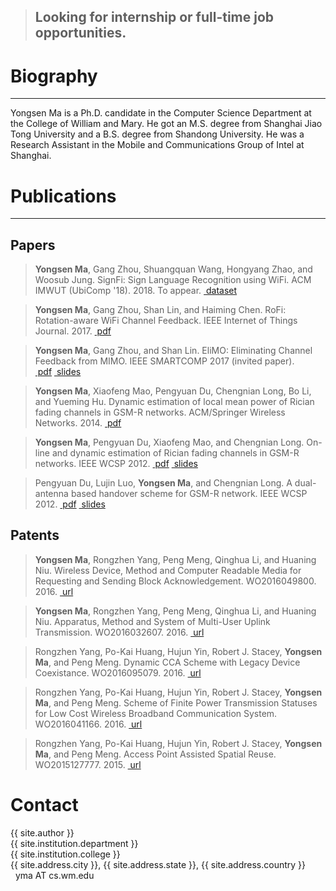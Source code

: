 > ## Looking for internship or full-time job opportunities.

# Biography
---
Yongsen Ma is a Ph.D. candidate in the Computer Science Department at the College of William and Mary. He got an M.S. degree from Shanghai Jiao Tong University and a B.S. degree from Shandong University. He was a Research Assistant in the Mobile and Communications Group of Intel at Shanghai.


# Publications
---
## Papers
>**Yongsen Ma**, Gang Zhou, Shuangquan Wang, Hongyang Zhao, and Woosub Jung. SignFi: Sign Language Recognition using WiFi. ACM IMWUT (UbiComp '18). 2018. To appear. <a target="_blank" href="https://yongsen.github.io/SignFi/" target="_blank"><i class="fa fa-file-code-o"></i>&nbsp;dataset</a>

>**Yongsen Ma**, Gang Zhou, Shan Lin, and Haiming Chen. RoFi: Rotation-aware WiFi Channel Feedback. IEEE Internet of Things Journal. 2017. <a target="_blank" href="./files/RoFi_IoT_2017.pdf" target="_blank"><i class="fa fa-file-pdf-o"></i>&nbsp;pdf</a>

>**Yongsen Ma**, Gang Zhou, and Shan Lin. EliMO: Eliminating Channel Feedback from MIMO. IEEE SMARTCOMP 2017 (invited paper). <a target="_blank" href="./files/Yongsen2017EliMO.pdf" target="_blank"><i class="fa fa-file-pdf-o"></i>&nbsp;pdf</a>&nbsp;<a target="_blank" href="./files/EliMO_Zhou_V2.1.pdf" target="_blank"><i class="fa fa-file-powerpoint-o"></i>&nbsp;slides</a>

>**Yongsen Ma**, Xiaofeng Mao, Pengyuan Du, Chengnian Long, Bo Li, and Yueming Hu. Dynamic estimation of local mean power of Rician fading channels in GSM-R networks. ACM/Springer Wireless Networks. 2014. <a target="_blank" href="./files/Yongsen2013Dynamic.pdf" target="_blank"><i class="fa fa-file-pdf-o"></i>&nbsp;pdf</a>

>**Yongsen Ma**, Pengyuan Du, Xiaofeng Mao, and Chengnian Long. On-line and dynamic estimation of Rician fading channels in GSM-R networks. IEEE WCSP 2012. <a target="_blank" href="./files/Yongsen2012WCSP.pdf" target="_blank"><i class="fa fa-file-pdf-o"></i>&nbsp;pdf</a>&nbsp;<a target="_blank" href="./files/Yongsen2012WCSP_slides.pdf" target="_blank"><i class="fa fa-file-powerpoint-o"></i>&nbsp;slides</a>

>Pengyuan Du, Lujin Luo, **Yongsen Ma**, and Chengnian Long. A dual-antenna based handover scheme for GSM-R network. IEEE WCSP 2012. <a target="_blank" href="./files/Pengyuan2012WCSP.pdf" target="_blank"><i class="fa fa-file-pdf-o"></i>&nbsp;pdf</a>&nbsp;<a target="_blank" href="./files/Pengyuan2012WCSP_slides.pdf" target="_blank"><i class="fa fa-file-powerpoint-o"></i>&nbsp;slides</a>

## Patents
>**Yongsen Ma**, Rongzhen Yang, Peng Meng, Qinghua Li, and Huaning Niu. Wireless Device, Method and Computer Readable Media for Requesting and Sending Block Acknowledgement. WO2016049800. 2016. <a href="https://google.com/patents/WO2016049800" target="_blank"><i class="fa fa-link"></i>&nbsp;url</a>

>**Yongsen Ma**, Rongzhen Yang, Peng Meng, Qinghua Li, and Huaning Niu. Apparatus, Method and System of Multi-User Uplink Transmission. WO2016032607. 2016. <a href="https://google.com/patents/WO2016032607" target="_blank"><i class="fa fa-link"></i>&nbsp;url</a>

>Rongzhen Yang, Po-Kai Huang, Hujun Yin, Robert J. Stacey, **Yongsen Ma**, and Peng Meng. Dynamic CCA Scheme with Legacy Device Coexistance. WO2016095079. 2016. <a href="https://google.com/patents/WO2016095079" target="_blank"><i class="fa fa-link"></i>&nbsp;url</a>

>Rongzhen Yang, Po-Kai Huang, Hujun Yin, Robert J. Stacey, **Yongsen Ma**, and Peng Meng. Scheme of Finite Power Transmission Statuses for Low Cost Wireless Broadband Communication System. WO2016041166. 2016. <a href="https://google.com/patents/WO2016041166" target="_blank"><i class="fa fa-link"></i>&nbsp;url</a>

>Rongzhen Yang, Po-Kai Huang, Hujun Yin, Robert J. Stacey, **Yongsen Ma**, and Peng Meng. Access Point Assisted Spatial Reuse. WO2015127777. 2015. <a href="https://google.com/patents/WO2015127777" target="_blank"><i class="fa fa-link"></i>&nbsp;url</a>


# Contact
{{ site.author }} <br />
{{ site.institution.department }} <br />
{{ site.institution.college }} <br />
{{ site.address.city }}, {{ site.address.state }}, {{ site.address.country }} <br />
<span>
    <i class="fa fa-envelope"></i>&nbsp; yma AT cs.wm.edu
</span>
